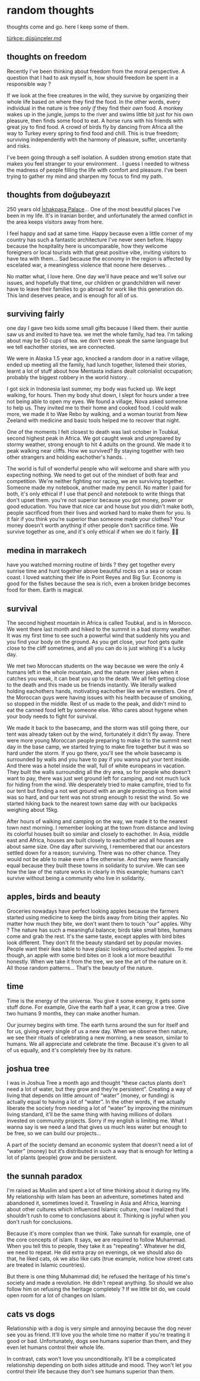 # random thoughts

thoughts come and go. here I keep some of them.

[türkçe: düşünceler.md](düşünceler.md)

## thoughts on freedom

Recently I've been thinking about freedom from the moral perspective. A question that I had to ask myself is, how should freedom be spent in a responsible way ?

If we look at the free creatures in the wild, they survive by organizing their whole life based on where they find the food. In the other words, every individual in the nature is free *only if* they find their *own* food. A monkey wakes up in the jungle, jumps to the river and swims little bit just for his own pleasure, then finds some food to eat. A horse runs with his friends with great joy to find food. A crowd of birds fly by dancing from Africa all the way to Turkey every spring to find food and chill. This is true freedom; surviving independently with the harmony of pleasure, suffer, uncertanity and risks.

I've been going through a self isolation. A sudden strong emotion state that makes you feel stranger to your environment. . I guess I needed to witness the madness of people filling the life with comfort and pleasure. I've been trying to gather my mind and sharpen my focus to find my path.

## thoughts from doğubeyazıt

250 years old [İshakpaşa Palace](https://www.instagram.com/p/BQ6HF0CgfPb/)... One of the most beautiful places I've been in my life. It's in Iranian border, and unfortunately the armed conflict in the area keeps visitors away from here.

I feel happy and sad at same time. Happy because even a little corner of my country has such a fantastic architecture I've never seen before. Happy because the hospitality here is uncomparable, how they welcome foreigners or local tourists with that great positive vibe, inviting visitors to have tea with them... Sad because the economy in the region is affected by escelated war, a meaningless violence that noone here deserves. .

No matter what, I love here. One day we'll have peace and we'll solve our issues, and hopefully that time, our children or grandchildren will never have to leave their families to go abroad for work like this generation do. This land deserves peace, and is enough for all of us.

## surviving fairly

one day I gave two kids some small gifts because I liked them. their auntie saw us and invited to have tea. we met the whole family, had tea. I'm talking about may be 50 cups of tea. we don't even speak the same language but we tell eachother stories, we are connected.

We were in Alaska 1.5 year ago, knocked a random door in a native village, ended up meeting all the family, had lunch together, listened their stories, learnt a lot of stuff about how Mentasta indians dealt colonialist occupation; probably the biggest robbery in the world history. .

I got sick in Indonesia last summer, my body was fucked up. We kept walking, for hours. Then my body shut down, I slept for hours under a tree not being able to open my eyes. We found a village, Nova asked someone to help us. They invited me to their home and cooked food. I could walk more, we made it to Wae Rebo by walking, and a woman tourist from New Zeeland with medicine and basic tools helped me to recover that night.

One of the moments I felt closest to death was last october in Toubkal, second highest peak in Africa. We got caught weak and unprepared by stormy weather, strong enough to hit 4 adults on the ground. We made it to peak walking near cliffs. How we survived? By staying together with two other strangers and holding eachother's hands. .

The world is full of wonderful people who will welcome and share with you expecting nothing. We need to get out of the mindset of both fear and competition. We're neither fighting nor racing, we are surviving together. Someone made my notebook, another made my pencil. No matter I paid for both, it's only ethical if I use that pencil and notebook to write things that don't upset them. you're not superior because you got money, power or good education. You have that nice car and house but you didn't make both, people sacrificed from their lives and worked hard to make them for you. Is it fair if you think you're superior than someone made your clothes? Your money doesn't worth anything if other people don't sacrifice time. We survive together as one, and it's only ethical if when we do it fairly. 👋🏼

## medina in marrakech

have you watched morning routine of birds ? they get together every sunrise time and hunt together above beautiful rocks on a sea or ocean coast. I loved watching their life in Point Reyes and Big Sur. Economy is good for the fishes because the sea is rich, even a broken bridge becomes food for them. Earth is magical.


## survival
The second highest mountain in Africa is called Toubkal, and is in Morocco. We went there last month and hiked to the summit in a bad stormy weather. It was my first time to see such a powerful wind that suddenly hits you and you find your body on the ground. As you get close, your foot gets quite close to the cliff sometimes, and all you can do is just wishing it's a lucky day.

We met two Moroccan students on the way because we were the only 4 humans left in the whole mountain, and the nature never jokes when it catches you weak, it can beat you up to the death. We all felt getting close to the death and this made us be friends instantly. We literally walked holding eachothers hands, motivating eachother like we're wrestlers. One of the Moroccan guys were having issues with his health because of smoking, so stopped in the middle. Rest of us made to the peak, and didn't mind to eat the canned food left by someone else. Who cares about hygene when your body needs to fight for survival.

We made it back to the basecamp, and the storm was still going there, our tent was already taken out by the wind, fortunately it didn't fly away. There were more young Moroccan people preparing to make it to the summit next day in the base camp, we started trying to make fire together but it was so hard under the storm. If you go there, you'll see the whole basecamp is surrounded by walls and you have to pay if you wanna put your tent inside. And there was a hotel inside the wall, full of white europeans in vacation. They built the walls surrounding all the dry area, so for people who doesn't want to pay, there was just wet ground left for camping, and not much luck for hiding from the wind. We desperately tried to make campfire, tried to fix our tent but finding a not wet ground with an angle protecting us from wind was so hard, and our tent was not strong enough to resist the wind. So we started hiking back to the nearest town same day with our backpacks weighing about 15kg.

After hours of walking and camping on the way, we made it to the nearest town next morning. I remember looking at the town from distance and loving its colorful houses built so similar and closely to eachother. In Asia, middle east and Africa, houses are built closely to eachother and all houses are about same size. One day after surviving, I remembered that our ancestors settled down for a reason; surviving. There was no other chance. They would not be able to make even a fire otherwise. And they were financially equal because they built these towns in solidarity to survive. We can see how the law of the nature works in clearly in this example; humans can't survive without being a community who live in solidarity.

## apples, birds and beauty
Groceries nowadays have perfect looking apples because the farmers started using medicine to keep the birds away from biting their apples. No matter how much they bite, we don't want them to touch "our" apples. Why ? The nature has such a meaningful balance; birds take small bites, humans come and grab the rest. It's the same taste, except apples with bird bites look different. They don't fit the beauty standard set by popular movies. People want their ikea table to have plasic looking untouched apples. To me though, an apple with some bird bites on it look a lot more beautiful honestly. When we take it from the tree, we see the art of the nature on it. All those random patterns... That's the beauty of the nature.

## time

Time is the energy of the universe. You give it some energy, it gets some stuff done. For example, Give the earth half a year, it can grow a tree. Give two humans 9 months, they can make another human.

Our journey begins with time. The earth turns around the sun for itself and for us, giving every single of us a new day. When we observe then nature, we see their rituals of celebrating a new morning, a new season, similar to humans. We all appreciate and celebrate the time. Because it's given to all of us equally, and it's completely free by its nature.

## joshua tree

I was in Joshua Tree a month ago and thought “these cactus plants don’t need a lot of water, but they grow and they’re persistent”.    Creating a way of living that depends on little amount of “water” (money, or funding) is actually equal to having a lot of “water”. In the other words, if we actually liberate the society from needing a lot of “water” by improving the minimum living standard, it’ll be the same thing with having millions of dollars invested on community projects. Sorry if my english is limiting me. What I wanna say is we need a land that gives us much less water but enough to be free, so we can build our projects…

A part of the society demand an economic system that doesn’t need a lot of “water” (money) but it’s distributed in such a way that is enough for letting a lot of plants (people) grow and be persistent.

## the sunnah paradox
I'm raised as Muslim and spent a lot of time thinking about it during my life. My relationship with Islam has been an adventure, sometimes hated and abandoned it, sometimes loved it. Traveling in Asia and Africa, learning about other cultures which influenced Islamic culture, now I realized that I shouldn't rush to come to conclusions about it. Thinking is joyful when you don't rush for conclusions.

Because it's more complex than we think. Take sunnah for example, one of the core concepts of islam. It says, we are required to follow Muhammad. When you tell this to people, they take it as "repeating". Whatever he did, we need to repeat. He did extra pray on evenings, ok we should also do that, he liked cats, ok we also like cats (true example, notice how street cats are treated in Islamic countries).

But there is one thing Muhammad did; he refused the heritage of his time's society and made a revolution. He didn't repeat anything. So should we also follow him on refusing the heritage completely ? If we little bit do, we could open room for a lot of changes on Islam.

## cats vs dogs
Relationship with a dog is very simple and annoying because the dog never see you as friend. It'll love you the whole time no matter if you're treating it good or bad. Unfortunately, dogs see humans superior than them, and they even let humans control their whole life.

In contrast, cats won't love you unconditionally. It'll be a complicated relationship depending on both sides attitude and mood. They won't let you control their life because they don't see humans superior than them.
